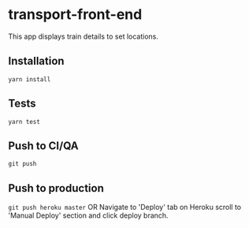 # transport-front-end
This app displays train details to set locations.

## Installation
`yarn install`

## Tests
`yarn test`

## Push to CI/QA
`git push`

## Push to production
`git push heroku master`
OR
Navigate to 'Deploy' tab on Heroku scroll to 'Manual Deploy' section and click deploy branch.
